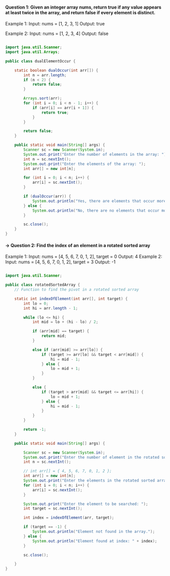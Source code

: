 #### Question 1: Given an integer array nums, return true if any value appears at least twice in the array, and return false if every element is distinct.

Example 1:
Input:
nums = [1, 2, 3, 1]
Output: true

Example 2:
Input:
nums = [1, 2, 3, 4]
Output: false

```java

import java.util.Scanner;
import java.util.Arrays;

public class dualElementOccur {

    static boolean dualOccur(int arr[]) {
        int n = arr.length;
        if (n < 2) {
            return false;
        }

        Arrays.sort(arr);
        for (int i = 0; i < n - 1; i++) {
            if (arr[i] == arr[i + 1]) {
                return true;
            }
        }

        return false;
    }

    public static void main(String[] args) {
        Scanner sc = new Scanner(System.in);
        System.out.print("Enter the number of elements in the array: ");
        int n = sc.nextInt();
        System.out.print("Enter the elements of the array: ");
        int arr[] = new int[n];

        for (int i = 0; i < n; i++) {
            arr[i] = sc.nextInt();
        }

        if (dualOccur(arr)) {
            System.out.println("Yes, there are elements that occur more than once in the array.");
        } else {
            System.out.println("No, there are no elements that occur more than once int the array.");
        }

        sc.close();
    }
}
```

#### -> Question 2: Find the index of an element in a rotated sorted array

Example 1: Input: nums = [4, 5, 6, 7, 0, 1, 2], target = 0 Output: 4
Example 2: Input: nums = [4, 5, 6, 7, 0, 1, 2], target = 3 Output: -1

```java

import java.util.Scanner;

public class rotatedSortedArray {
    // Function to find the pivot in a rotated sorted array

    static int indexOfElement(int arr[], int target) {
        int lo = 0;
        int hi = arr.length - 1;

        while (lo <= hi) {
            int mid = lo + (hi - lo) / 2;

            if (arr[mid] == target) {
                return mid;
            }

            else if (arr[mid] >= arr[lo]) {
                if (target >= arr[lo] && target < arr[mid]) {
                    hi = mid - 1;
                } else {
                    lo = mid + 1;
                }
            }

            else {
                if (target > arr[mid] && target <= arr[hi]) {
                    lo = mid + 1;
                } else {
                    hi = mid - 1;
                }
            }
        }

        return -1;
    }

    public static void main(String[] args) {

        Scanner sc = new Scanner(System.in);
        System.out.print("Enter the number of element in the rotated sorted array: ");
        int n = sc.nextInt();

        // int arr[] = { 4, 5, 6, 7, 0, 1, 2 };
        int arr[] = new int[n];
        System.out.print("Enter the elements in the rotated sorted array: ");
        for (int i = 0; i < n; i++) {
            arr[i] = sc.nextInt();
        }

        System.out.print("Enter the element to be searched: ");
        int target = sc.nextInt();

        int index = indexOfElement(arr, target);

        if (target == -1) {
            System.out.println("Element not found in the array.");
        } else {
            System.out.println("Element found at index: " + index);
        }

        sc.close();

    }
}
```
